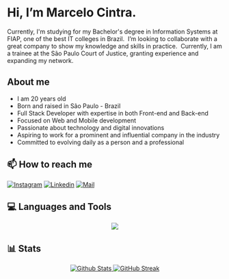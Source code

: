 # Hi, I’m Marcelo Cintra.

Currently, I'm studying for my Bachelor's degree in Information Systems at FIAP, one of the best IT colleges in Brazil. 
I’m looking to collaborate with a great company to show my knowledge and skills in practice. 
Currently, I am a trainee at the São Paulo Court of Justice, granting experience and expanding my network.

## About me

- I am 20 years old
- Born and raised in São Paulo - Brazil
- Full Stack Developer with expertise in both Front-end and Back-end
- Focused on Web and Mobile development
- Passionate about technology and digital innovations
- Aspiring to work for a prominent and influential company in the industry
- Committed to evolving daily as a person and a professional

## 📫 How to reach me 
[![Instagram](https://img.shields.io/badge/Instagram-%23E4405F.svg?logo=Instagram&logoColor=white)](https://www.instagram.com/marcelocintraa_/)
[![Linkedin](https://img.shields.io/badge/LinkedIn-blue?logo=Linkedin&logoColor=white)](https://www.linkedin.com/in/marcelo-cintra-64224b254/)
[![Mail](https://img.shields.io/badge/Gmail-red?logo=Gmail&logoColor=white)](mailto:cintramarcelo2307@gmail.com)

## 💻 Languages and Tools

<p align="center">
  <a href="https://skillicons.dev">
    <img src="https://skillicons.dev/icons?i=js,ts,html,css,bootstrap,angular,react,java,python,nodejs,powershell,vscode,eclipse,git" /><br/>
  </a>
</p>

## 📊 Stats

<p align="center">
<a href="https://github.com/macintr">
  <img src="https://github-readme-stats-eight-theta.vercel.app/api?username=macintr&show_icons=true&theme=react&include_all_commits=true&count_private=true" alt="Github Stats"/>
  <img src="https://github-readme-streak-stats.herokuapp.com?user=MaCintr&theme=react&mode=weekly" alt="GitHub Streak" />
</a>
</p>

